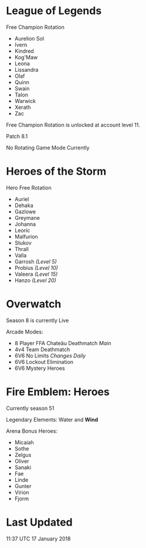 # League of Legends

Free Champion Rotation

- Aurelion Sol
- Ivern
- Kindred
- Kog'Maw
- Leona
- Lissandra
- Olaf
- Quinn
- Swain
- Talon
- Warwick
- Xerath
- Zac

Free Champion Rotation is unlocked at account level 11.

Patch 8.1

No Rotating Game Mode Currently

# Heroes of the Storm

Hero Free Rotation

- Auriel
- Dehaka
- Gazlowe
- Greymane
- Johanna
- Leoric
- Malfurion
- Stukov
- Thrall
- Valla
- Garrosh *(Level 5)*
- Probius *(Level 10)*
- Valeera *(Level 15)*
- Hanzo *(Level 20)*

# Overwatch

Season 8 is currently Live

Arcade Modes:

- 8 Player FFA Chateâu Deathmatch *Main*
- 4v4 Team Deathmatch
- 6V6 No Limits *Changes Daily*
- 6V6 Lockout Elimination
- 6V6 Mystery Heroes

# Fire Emblem: Heroes

Currently season 51

Legendary Elements: Water and **Wind**

Arena Bonus Heroes:

- Micaiah
- Sothe
- Zelgus
- Oliver
- Sanaki
- Fae
- Linde
- Gunter
- Virion
- Fjorm 

# Last Updated

11:37 UTC 17 January 2018

